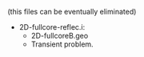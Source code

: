 (this files can be eventually eliminated)

* 2D-fullcore-reflec.i:
	- 2D-fullcoreB.geo
	- Transient problem.

